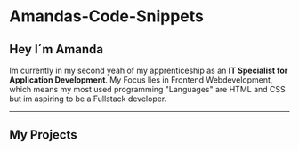 # Amandas-Code-Snippets

## Hey I´m Amanda 

Im currently in my second yeah of my apprenticeship as an **IT Specialist for Application Development**. My Focus lies in Frontend Webdevelopment, which means my most used programming "Languages" are HTML and CSS but im aspiring to be a Fullstack developer. 
<hr>

## My Projects 
